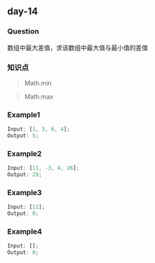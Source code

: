 ## day-14

### Question

数组中最大差值，求该数组中最大值与最小值的差值

### 知识点

> Math.min

> Math.max

### Example1

```js
Input: [1, 3, 6, 4];
Output: 5;
```

### Example2

```js
Input: [11, -3, 4, 26];
Output: 29;
```

### Example3

```js
Input: [11];
Output: 0;
```

### Example4

```js
Input: [];
Output: 0;
```
